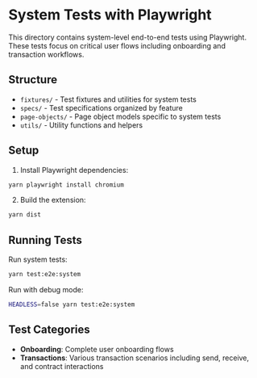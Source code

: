 # System Tests with Playwright

This directory contains system-level end-to-end tests using Playwright. These tests focus on critical user flows including onboarding and transaction workflows.

## Structure

- `fixtures/` - Test fixtures and utilities for system tests
- `specs/` - Test specifications organized by feature
- `page-objects/` - Page object models specific to system tests
- `utils/` - Utility functions and helpers

## Setup

1. Install Playwright dependencies:
```bash
yarn playwright install chromium
```

2. Build the extension:
```bash
yarn dist
```

## Running Tests

Run system tests:
```bash
yarn test:e2e:system
```

Run with debug mode:
```bash
HEADLESS=false yarn test:e2e:system
```

## Test Categories

- **Onboarding**: Complete user onboarding flows
- **Transactions**: Various transaction scenarios including send, receive, and contract interactions
